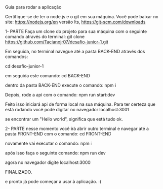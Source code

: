 Guia para rodar a aplicação

Certifique-se de ter o node.js e o git em sua máquina. Você pode baixar no site: https://nodejs.org/en versão lts,  https://git-scm.com/downloads



1- PARTE
Faça um clone do projeto para sua máquina com o seguinte comando através do terminal:
 git clone https://github.com/Tacianojr07/desafio-junior-1.git

Em seguida, no terminal navegue até a pasta BACK-END através dos comandos:

cd desafio-junior-1

em seguida este comando:
cd BACK-END

dentro da pasta BACK-END execute o comando:
 npm i

 Depois, rode a api com o comando:
 npm run start:dev
 
 Feito isso iniciará api de forma local na sua máquina. Para ter certeza que está rodando você pode digitar no navegador localhost:3001
 
  se encontrar um "Hello world", significa que está tudo ok.
  
2- PARTE 
nesse momento você irá abrir outro terminal e navegar até a pasta FRONT-END com o comando:
cd FRONT-END

novamente vai executar o comando:
 npm i

 após isso faça  o seguinte comando:
 npm run dev

 agora no navegador digite localhost:3000

 FINALIZADO.
 
e pronto já pode começar a usar à aplicação. :)

